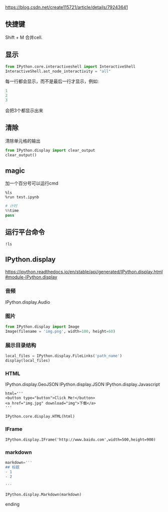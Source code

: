 https://blog.csdn.net/create115721/article/details/79243641

## 快捷键
Shift + M 合并cell.

## 显示
```py
from IPython.core.interactiveshell import InteractiveShell
InteractiveShell.ast_node_interactivity = "all"
```
每一行都会显示，而不是最后一行才显示，例如:
```py
1
2
3
```
会把3个都显示出来
## 清除
清除单元格的输出
```py
from IPython.display import clear_output
clear_output()
```
## magic
加一个百分号可以运行cmd
```
%ls
%run test.ipynb
```

```py
# 计时
%%time
pass
```

## 运行平台命令
```
!ls
```


## IPython.display
https://ipython.readthedocs.io/en/stable/api/generated/IPython.display.html#module-IPython.display

### 音频  

IPython.display.Audio
### 图片
```python
from IPython.display import Image
Image(filename = 'img.png', width=100, height=60)
```

### 展示目录结构

```python
local_files = IPython.display.FileLinks('path_name')
display(local_files)
```

### HTML
IPython.display.GeoJSON
IPython.display.JSON
IPython.display.Javascript


```
html='''
<button type="button">Click Me!</button>
<a href="img.jpg" download="img">下载</a>
'''

IPython.core.display.HTML(html)
```

### IFrame

```
IPython.display.IFrame('http://www.baidu.com',width=500,height=900)

```

### markdown

```python
markdown='''
## 标题
- 1
- 2

'''

IPython.display.Markdown(markdown)
```


















ending
